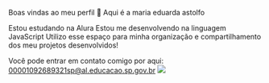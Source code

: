Boas vindas ao meu perfil 💙
Aqui é a maria eduarda astolfo 

Estou estudando na Alura
Estou me desenvolvendo na linguagem JavaScript
Utilizo esse espaço para minha organização e compartilhamento dos meu projetos desenvolvidos!

Você pode entrar em contato comigo por aqui: 
00001092689321sp@al.educacao.sp.gov.br
![](https://media1.tenor.com/m/-pNmy3fyc9UAAAAd/cat-dance-cat-dancing.gif)
